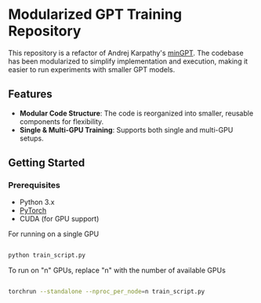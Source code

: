 # Modularized GPT Training Repository

This repository is a refactor of Andrej Karpathy's [minGPT](https://github.com/karpathy/build-nanogpt). The codebase has been modularized to simplify implementation and execution, making it easier to run experiments with smaller GPT models.

## Features
- **Modular Code Structure**: The code is reorganized into smaller, reusable components for flexibility.
- **Single & Multi-GPU Training**: Supports both single and multi-GPU setups.

## Getting Started

### Prerequisites
- Python 3.x
- [PyTorch](https://pytorch.org/get-started/locally/)
- CUDA (for GPU support)


For running on a single GPU
```bash

python train_script.py
```

To run on "n" GPUs, replace "n" with the number of available GPUs

```bash

torchrun --standalone --nproc_per_node=n train_script.py
